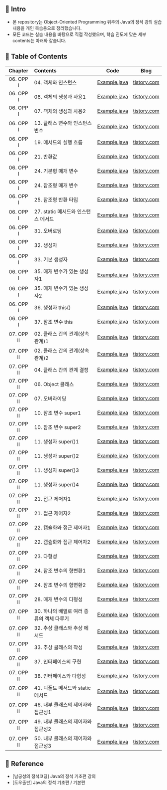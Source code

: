 ####
## 📌 Intro
- 본 repository는 Object-Oriented Programming 위주의 Java의 정석 강의 실습 내용을 개인 복습용으로 정리했습니다.
- 모든 코드는 실습 내용을 바탕으로 직접 작성했으며, 학습 진도에 맞춘 세부 contents는 아래와 같습니다.
####
## 📌 Table of Contents
|Chapter|Contents|Code|Blog|
|:---:|:---|:---:|:---:|
|06. OPP Ⅰ|04. 객체와 인스턴스|[Example.java](./chap_06/_04_Example.java)|[tistory.com](https://jisulee-shsf.tistory.com/228)|
|06. OPP Ⅰ|06. 객체의 생성과 사용1|[Example.java](./chap_06/_06_Example.java)|[tistory.com](https://jisulee-shsf.tistory.com/229)|
|06. OPP Ⅰ|07. 객체의 생성과 사용2|[Example.java](./chap_06/_07_Example.java)|[tistory.com](https://jisulee-shsf.tistory.com/229)|
|06. OPP Ⅰ|13. 클래스 변수와 인스턴스 변수|[Example.java](./chap_06/_13_Example.java)|[tistory.com](https://jisulee-shsf.tistory.com/234)|
|06. OPP Ⅰ|19. 메서드의 실행 흐름|[Example.java](./chap_06/_19_Example.java)|[tistory.com](https://jisulee-shsf.tistory.com/238)|
|06. OPP Ⅰ|21. 반환값|[Example.java](./chap_06/_21_Example.java)|[tistory.com](https://jisulee-shsf.tistory.com/242)|
|06. OPP Ⅰ|24. 기본형 매개 변수|[Example.java](./chap_06/_24_Example1.java)|[tistory.com](https://jisulee-shsf.tistory.com/245)|
|06. OPP Ⅰ|24. 참조형 매개 변수|[Example.java](./chap_06/_24_Example2.java)|[tistory.com](https://jisulee-shsf.tistory.com/245)|
|06. OPP Ⅰ|25. 참조형 반환 타입|[Example.java](./chap_06/_25_Example.java)|[tistory.com](https://jisulee-shsf.tistory.com/247)|
|06. OPP Ⅰ|27. static 메서드와 인스턴스 메서드|[Example.java](./chap_06/_27_Example.java)|[tistory.com](https://jisulee-shsf.tistory.com/244)|
|06. OPP Ⅰ|31. 오버로딩|[Example.java](./chap_06/_31_Example.java)|[tistory.com](https://jisulee-shsf.tistory.com/249)|
|06. OPP Ⅰ|32. 생성자|[Example.java](./chap_06/_32_Example.java)|[tistory.com](https://jisulee-shsf.tistory.com/250)|
|06. OPP Ⅰ|33. 기본 생성자|[Example.java](./chap_06/_33_Example.java)|[tistory.com](https://jisulee-shsf.tistory.com/250)|
|06. OPP Ⅰ|35. 매개 변수가 있는 생성자1|[Example.java](./chap_06/_35_Example1.java)|[tistory.com](https://jisulee-shsf.tistory.com/250)|
|06. OPP Ⅰ|35. 매개 변수가 있는 생성자2|[Example.java](./chap_06/_35_Example2.java)|[tistory.com](https://jisulee-shsf.tistory.com/250)|
|06. OPP Ⅰ|36. 생성자 this()|[Example.java](./chap_06/_36_Example.java)|[tistory.com](https://jisulee-shsf.tistory.com/252)|
|06. OPP Ⅰ|37. 참조 변수 this|[Example.java](./chap_06/_37_Example.java)|[tistory.com](https://jisulee-shsf.tistory.com/252)|
|07. OPP II|02. 클래스 간의 관계(상속 관계)1|[Example.java](./chap_07/_02_Example1.java)|[tistory.com](https://jisulee-shsf.tistory.com/257)|
|07. OPP II|02. 클래스 간의 관계(상속 관계)2|[Example.java](./chap_07/_02_Example2.java)|[tistory.com](https://jisulee-shsf.tistory.com/257)|
|07. OPP II|04. 클래스 간의 관계 결정|[Example.java](./chap_07/_04_Example.java)|[tistory.com](https://jisulee-shsf.tistory.com/259)|
|07. OPP II|06. Object 클래스|[Example.java](./chap_07/_06_Example.java)|[tistory.com](https://jisulee-shsf.tistory.com/263)|
|07. OPP II|07. 오버라이딩|[Example.java](./chap_07/_07_Example.java)|[tistory.com](https://jisulee-shsf.tistory.com/264)|
|07. OPP II|10. 참조 변수 super1|[Example.java](./chap_07/_10_Example1.java)|[tistory.com](https://jisulee-shsf.tistory.com/265)|
|07. OPP II|10. 참조 변수 super2|[Example.java](./chap_07/_10_Example2.java)|[tistory.com](https://jisulee-shsf.tistory.com/265)|
|07. OPP II|11. 생성자 super()1|[Example.java](./chap_07/_11_Example1.java)|[tistory.com](https://jisulee-shsf.tistory.com/265)|
|07. OPP II|11. 생성자 super()2|[Example.java](./chap_07/_11_Example2.java)|[tistory.com](https://jisulee-shsf.tistory.com/265)|
|07. OPP II|11. 생성자 super()3|[Example.java](./chap_07/_11_Example3.java)|[tistory.com](https://jisulee-shsf.tistory.com/265)|
|07. OPP II|11. 생성자 super()4|[Example.java](./chap_07/_11_Example4.java)|[tistory.com](https://jisulee-shsf.tistory.com/265)|
|07. OPP II|21. 접근 제어자1|[Example.java](./chap_07/chap_07_21_Example1/Parent.java)|[tistory.com](https://jisulee-shsf.tistory.com/270)|
|07. OPP II|21. 접근 제어자2|[Example.java](./chap_07/chap_07_21_Example2/Example.java)|[tistory.com](https://jisulee-shsf.tistory.com/270)|
|07. OPP II|22. 캡슐화와 접근 제어자1|[Example.java](./chap_07/_22_Example1.java)|[tistory.com](https://jisulee-shsf.tistory.com/272)|
|07. OPP II|22. 캡슐화와 접근 제어자2|[Example.java](./chap_07/_22_Example2.java)|[tistory.com](https://jisulee-shsf.tistory.com/272)|
|07. OPP II|23. 다형성|[Example.java](./chap_07/_23_Example.java)|[tistory.com](https://jisulee-shsf.tistory.com/273)|
|07. OPP II|24. 참조 변수의 형변환1|[Example.java](./chap_07/_24_Example1.java)|[tistory.com](https://jisulee-shsf.tistory.com/274)|
|07. OPP II|24. 참조 변수의 형변환2|[Example.java](./chap_07/_24_Example2.java)|[tistory.com](https://jisulee-shsf.tistory.com/274)|
|07. OPP II|28. 매개 변수의 다형성|[Example.java](./chap_07/_28_Example.java)|[tistory.com](https://jisulee-shsf.tistory.com/276)|
|07. OPP II|30. 하나의 배열로 여러 종류의 객체 다루기|[Example.java](./chap_07/_30_Example.java)|[tistory.com](https://jisulee-shsf.tistory.com/277)|
|07. OPP II|32. 추상 클래스와 추상 메서드|[Example.java](./chap_07/_32_Example.java)|[tistory.com](https://jisulee-shsf.tistory.com/282)|
|07. OPP II|33. 추상 클래스의 작성|[Example.java](./chap_07/_33_Example.java)|[tistory.com](https://jisulee-shsf.tistory.com/283)|
|07. OPP II|37. 인터페이스의 구현|[Example.java](./chap_07/_37_Example.java)|[tistory.com](https://jisulee-shsf.tistory.com/284)|
|07. OPP II|38. 인터페이스와 다형성|[Example.java](./chap_07/_38_Example.java)|[tistory.com](https://jisulee-shsf.tistory.com/286)|
|07. OPP II|41. 디폴트 메서드와 static 메서드|[Example.java](./chap_07/_41_Example.java)|[tistory.com](https://jisulee-shsf.tistory.com/308)|
|07. OPP II|46. 내부 클래스의 제어자와 접근성1|[Example.java](./chap_07/_46_Example.java)|[tistory.com](https://jisulee-shsf.tistory.com/311)|
|07. OPP II|49. 내부 클래스의 제어자와 접근성2|[Example.java](./chap_07/_49_Example.java)|[tistory.com](https://jisulee-shsf.tistory.com/312)|
|07. OPP II|50. 내부 클래스의 제어자와 접근성3|[Example.java](./chap_07/_50_Example.java)|[tistory.com](https://jisulee-shsf.tistory.com/312)|
####
## 📌 Reference
- [남궁성의 정석코딩] Java의 정석 기초편 강의
- [도우출판] Java의 정석 기초편 / 기본편
####
